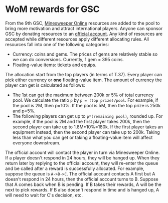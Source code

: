 # WoM rewards for GSC

From the 9th GSC, [Minesweeper Online](https://minesweeper.online/) resources are added to the pool to bring more motivation and attract international players. Anyone can sponsor GSC by donating resources to an [official account](https://minesweeper.online/player/5619613). Any kind of resources are accepted while different resources apply different allocating rules. All resources fall into one of the following categories:
- Currency: coins and gems. The prices of gems are relatively stable so we can do conversions. Currently, 1 gem = 395 coins.
- Floating-value items: tickets and equips.

The allocation start from the top players (in terms of T.37). Every player can pick either currency or **one** floating-value item. The amount of currency the player can get is calculated as follows:

- The 1st can get the maximum between 200k or 5% of total currency pool. We calculate the ratio `p` by `p = (top prize)/pool`. For example, if the pool is 2M, then p=10%. If the pool is 5M, then the top prize is 250k and p=5%.
- The following players can get up to `p*(remaining pool)`, rounded up. For example, if the pool is 2M and the first player takes 200k, then the second player can take up to 1.8M\*10%=180k. If the first player takes an equipment instead, then the second player can take up to 200k. Taking less than what you can get or taking a floating-value item will affect everyone downstream.

The official account will contact the player in turn via Minesweeper Online. If a player doesn't respond in 24 hours, they will be hanged up. When they return later by replying to the official account, they will re-enter the queue and be called after a reward is successfully allocated. For example, suppose the queue is `A->B->C`. The official account contacts A first but A doesn't respond in 24 hours, then the official account turns to B. Suppose that A comes back when B is pending. If B takes their rewards, A will be the next to pick rewards. If B also doesn't respond in time and is hanged up, A will need to wait for C's decision, etc.
